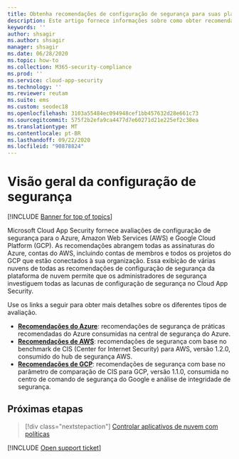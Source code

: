 ```yaml
---
title: Obtenha recomendações de configuração de segurança para suas plataformas de nuvem pública
description: Este artigo fornece informações sobre como obter recomendações de configuração de segurança em Cloud App Security para as plataformas de nuvem pública da sua organização.
keywords: ''
author: shsagir
ms.author: shsagir
manager: shsagir
ms.date: 06/28/2020
ms.topic: how-to
ms.collection: M365-security-compliance
ms.prod: ''
ms.service: cloud-app-security
ms.technology: ''
ms.reviewer: reutam
ms.suite: ems
ms.custom: seodec18
ms.openlocfilehash: 3103a55484ec094948cef1bb457632d28e661c73
ms.sourcegitcommit: 575f2b2efa9ca4477d7e60271d21e225ef2c38ea
ms.translationtype: MT
ms.contentlocale: pt-BR
ms.lasthandoff: 09/22/2020
ms.locfileid: "90878824"
---
```

# <a name="security-configuration-overview"></a>Visão geral da configuração de segurança

[!INCLUDE [Banner for top of topics](includes/banner.md)]

Microsoft Cloud App Security fornece avaliações de configuração de segurança para o Azure, Amazon Web Services (AWS) e Google Cloud Platform (GCP). As recomendações abrangem todas as assinaturas do Azure, contas do AWS, incluindo contas de membros e todos os projetos do GCP que estão conectados à sua organização. Essa exibição de várias nuvens de todas as recomendações de configuração de segurança da plataforma de nuvem permite que os administradores de segurança investiguem todas as lacunas de configuração de segurança no Cloud App Security.

Use os links a seguir para obter mais detalhes sobre os diferentes tipos de avaliação.

- **[Recomendações do Azure](security-config-azure.md)**: recomendações de segurança de práticas recomendadas do Azure consumidas na central de segurança do Azure.
- **[Recomendações de AWS](security-config-aws.md)**: recomendações de segurança com base no benchmark de CIS (Center for Internet Security) para AWS, versão 1.2.0, consumido do hub de segurança AWS.
- **[Recomendações de GCP](security-config-gcp.md)**: recomendações de segurança com base no parâmetro de comparação de CIS para GCP, versão 1.1.0, consumida no centro de comando de segurança do Google e análise de integridade de segurança.

## <a name="next-steps"></a>Próximas etapas

> [!div class="nextstepaction"]
> [Controlar aplicativos de nuvem com políticas](control-cloud-apps-with-policies.md)

[!INCLUDE [Open support ticket](includes/support.md)]
